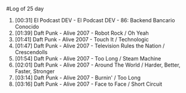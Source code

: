#Log of 25 day

1. [00:31] El Podcast DEV - El Podcast DEV - 86: Backend Bancario Conocido
1. [01:39] Daft Punk - Alive 2007 - Robot Rock / Oh Yeah
1. [01:41] Daft Punk - Alive 2007 - Touch It / Technologic
1. [01:47] Daft Punk - Alive 2007 - Television Rules the Nation / Crescendolls
1. [01:54] Daft Punk - Alive 2007 - Too Long / Steam Machine
1. [02:01] Daft Punk - Alive 2007 - Around The World / Harder, Better, Faster, Stronger
1. [03:14] Daft Punk - Alive 2007 - Burnin' / Too Long
1. [03:16] Daft Punk - Alive 2007 - Face to Face / Short Circuit
